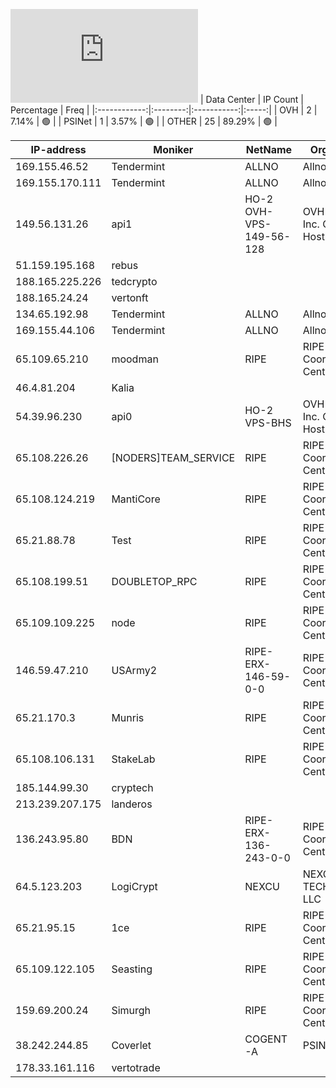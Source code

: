![Diagramm](https://github.com/obajay/StateSync-snapshots/blob/main/Projects/Rebus/1/README.md)
| Data Center | IP Count | Percentage | Freq |
|:------------:|:--------:|:-----------:|:-----:|
| OVH | 2 | 7.14% | 🟢 |
| PSINet | 1 | 3.57% | 🟢 |
| OTHER | 25 | 89.29% | 🟢 |

<!-- START_TABLE -->
| IP-address | Moniker | NetName | Organization |
|-------------|-------------|-------------|-------------|
| 169.155.46.52 | Tendermint | ALLNO | Allnodes Inc |
| 169.155.170.111 | Tendermint | ALLNO | Allnodes Inc |
| 149.56.131.26 | api1 | HO-2 OVH-VPS-149-56-128 | OVH Hosting, Inc. OVH Hosting, Inc. |
| 51.159.195.168 | rebus |  |  |
| 188.165.225.226 | tedcrypto |  |  |
| 188.165.24.24 | vertonft |  |  |
| 134.65.192.98 | Tendermint | ALLNO | Allnodes Inc |
| 169.155.44.106 | Tendermint | ALLNO | Allnodes Inc |
| 65.109.65.210 | moodman | RIPE | RIPE Network Coordination Centre |
| 46.4.81.204 | Kalia |  |  |
| 54.39.96.230 | api0 | HO-2 VPS-BHS | OVH Hosting, Inc. OVH Hosting, Inc. |
| 65.108.226.26 | [NODERS]TEAM_SERVICE | RIPE | RIPE Network Coordination Centre |
| 65.108.124.219 | MantiCore | RIPE | RIPE Network Coordination Centre |
| 65.21.88.78 | Test | RIPE | RIPE Network Coordination Centre |
| 65.108.199.51 | DOUBLETOP_RPC | RIPE | RIPE Network Coordination Centre |
| 65.109.109.225 | node | RIPE | RIPE Network Coordination Centre |
| 146.59.47.210 | USArmy2 | RIPE-ERX-146-59-0-0 | RIPE Network Coordination Centre |
| 65.21.170.3 | Munris | RIPE | RIPE Network Coordination Centre |
| 65.108.106.131 | StakeLab | RIPE | RIPE Network Coordination Centre |
| 185.144.99.30 | cryptech |  |  |
| 213.239.207.175 | landeros |  |  |
| 136.243.95.80 | BDN | RIPE-ERX-136-243-0-0 | RIPE Network Coordination Centre |
| 64.5.123.203 | LogiCrypt | NEXCU | NEXCUS TECHNOLOGIES LLC |
| 65.21.95.15 | 1ce | RIPE | RIPE Network Coordination Centre |
| 65.109.122.105 | Seasting | RIPE | RIPE Network Coordination Centre |
| 159.69.200.24 | Simurgh | RIPE | RIPE Network Coordination Centre |
| 38.242.244.85 | Coverlet | COGENT-A | PSINet, Inc. |
| 178.33.161.116 | vertotrade |  |  |

<!-- END_TABLE -->